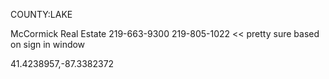 COUNTY:LAKE

McCormick Real Estate
219-663-9300
219-805-1022 << pretty sure based on sign in window


41.4238957,-87.3382372